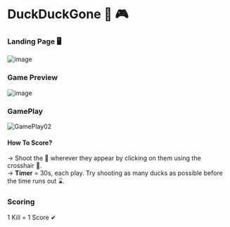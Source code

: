 # DuckDuckGone 🦆 🎮

### Landing Page 🖥
![image](https://user-images.githubusercontent.com/81289215/122697977-0e18c900-d264-11eb-8b23-e5a4d757531d.png)

### Game Preview 
![image](https://user-images.githubusercontent.com/81289215/122698009-1b35b800-d264-11eb-823d-d2f0ae23dad3.png)


### GamePlay

![GamePlay02](https://user-images.githubusercontent.com/81289215/122899074-1c044200-d369-11eb-8400-9b447a69da52.gif)


#### How To Score? 
-> Shoot the 🦆 wherever they appear by clicking on them using the crosshair 🔫. <br>
-> **Timer** = 30s, each play. Try shooting as many ducks as possible before the time runs out ⌛. 

### Scoring

1 Kill = 1 Score ✔
